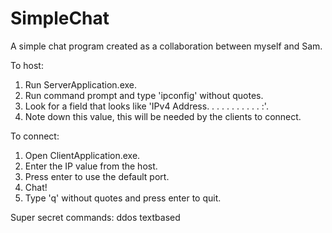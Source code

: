 # SimpleChat
A simple chat program created as a collaboration between myself and Sam.

To host:

1. Run ServerApplication.exe.
2. Run command prompt and type 'ipconfig' without quotes.
3. Look for a field that looks like 'IPv4 Address. . . . . . . . . . . :'.
4. Note down this value, this will be needed by the clients to connect.

To connect:

1. Open ClientApplication.exe.
2. Enter the IP value from the host.
3. Press enter to use the default port.
4. Chat!
5. Type 'q' without quotes and press enter to quit.

Super secret commands:
ddos
textbased